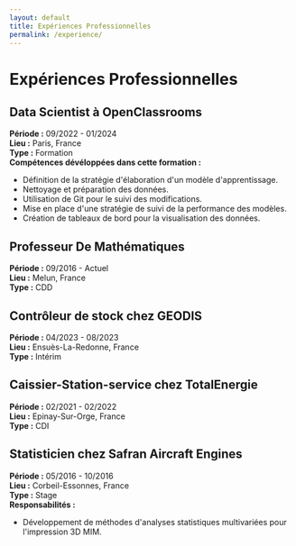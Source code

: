 ```yaml
---
layout: default
title: Expériences Professionnelles
permalink: /experience/
---
```


# Expériences Professionnelles

## Data Scientist à OpenClassrooms
**Période :** 09/2022 - 01/2024  
**Lieu :** Paris, France  
**Type :** Formation  
**Compétences dévéloppées dans cette formation :**
- Définition de la stratégie d'élaboration d'un modèle d'apprentissage.
- Nettoyage et préparation des données.
- Utilisation de Git pour le suivi des modifications.
- Mise en place d'une stratégie de suivi de la performance des modèles.
- Création de tableaux de bord pour la visualisation des données.

## Professeur De Mathématiques
**Période :** 09/2016 - Actuel  
**Lieu :** Melun, France  
**Type :** CDD

## Contrôleur de stock chez GEODIS
**Période :** 04/2023 - 08/2023  
**Lieu :** Ensuès-La-Redonne, France  
**Type :** Intérim

## Caissier-Station-service chez TotalEnergie
**Période :** 02/2021 - 02/2022  
**Lieu :** Epinay-Sur-Orge, France  
**Type :** CDI

## Statisticien chez Safran Aircraft Engines
**Période :** 05/2016 - 10/2016  
**Lieu :** Corbeil-Essonnes, France  
**Type :** Stage  
**Responsabilités :**
- Développement de méthodes d'analyses statistiques multivariées pour l'impression 3D MIM.
